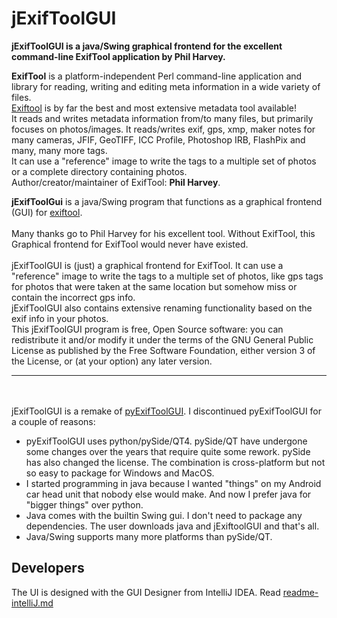 # jExifToolGUI
**jExifToolGUI is a java/Swing graphical frontend for the excellent command-line ExifTool application by Phil Harvey.**


**ExifTool** is a platform-independent Perl command-line application and library for reading, writing and editing meta information in a wide variety of files.<br>
[Exiftool](https://www.sno.phy.queensu.ca/~phil/exiftool/) is by far the best and most extensive metadata tool available!<br>
It reads and writes metadata information from/to many files, but primarily focuses on photos/images. It reads/writes exif, gps, xmp, maker notes for many cameras, JFIF, GeoTIFF, ICC Profile, Photoshop IRB, FlashPix and many, many more tags.<br>
It can use a "reference" image to write the tags to a multiple set of photos or a complete directory containing photos.<br>
Author/creator/maintainer of ExifTool: **Phil Harvey**.
  
**jExifToolGui** is a java/Swing program that functions as a graphical frontend (GUI) for [exiftool](http://www.sno.phy.queensu.ca/~phil/exiftool/).<br><br>
Many thanks go to Phil Harvey for his excellent tool. Without ExifTool, this Graphical frontend for ExifTool would never have existed.<br><br>
jExifToolGUI is (just) a graphical frontend for ExifTool. It can use a "reference" image to write the tags to a multiple set of photos, like gps tags for photos that were taken at the same location but somehow miss or contain the incorrect gps info.<br>
jExifToolGUI also contains extensive renaming functionality based on the exif info in your photos.<br>
This jExifToolGUI program is free, Open Source software: you can redistribute it and/or modify it under the terms of the GNU General Public License as published by the Free Software Foundation, either version 3 of the License, or (at your option) any later version.
<br><hr>

<br><br>jExifToolGUI is a remake of [pyExifToolGUI](https://github.com/hvdwolf/pyExifToolGUI). I discontinued pyExifToolGUI for a couple of reasons:
* pyExifToolGUI uses python/pySide/QT4. pySide/QT have undergone some changes over the years that require quite some rework. pySide has also changed the license. The combination is cross-platform but not so easy to package for Windows and MacOS.
* I started programming in java because I wanted "things" on my Android car head unit that nobody else would make. And now I prefer java for "bigger things" over python.
* Java comes with the builtin Swing gui. I don't need to package any dependencies. The user downloads java and jExiftoolGUI and that's all.
* Java/Swing supports many more platforms than pySide/QT.

## Developers
The UI is designed with the GUI Designer from IntelliJ IDEA. Read [readme-intelliJ.md](readme-intellIJ.md)
